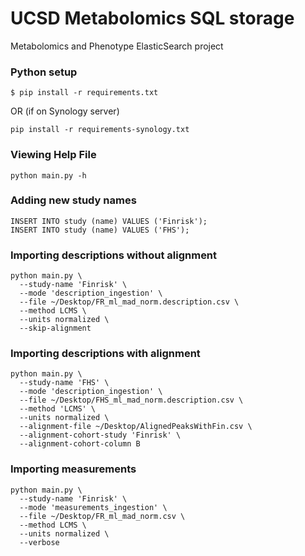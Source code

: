 # UCSD Metabolomics SQL storage
Metabolomics and Phenotype ElasticSearch project

### Python setup
```
$ pip install -r requirements.txt
```
OR (if on Synology server)
```
pip install -r requirements-synology.txt
```

### Viewing Help File
```
python main.py -h
```

### Adding new study names
```
INSERT INTO study (name) VALUES ('Finrisk');
INSERT INTO study (name) VALUES ('FHS');
```

### Importing descriptions without alignment
```
python main.py \
  --study-name 'Finrisk' \
  --mode 'description_ingestion' \
  --file ~/Desktop/FR_ml_mad_norm.description.csv \
  --method LCMS \
  --units normalized \
  --skip-alignment
```

### Importing descriptions with alignment
```
python main.py \
  --study-name 'FHS' \
  --mode 'description_ingestion' \
  --file ~/Desktop/FHS_ml_mad_norm.description.csv \
  --method 'LCMS' \
  --units normalized \
  --alignment-file ~/Desktop/AlignedPeaksWithFin.csv \
  --alignment-cohort-study 'Finrisk' \
  --alignment-cohort-column B
```

### Importing measurements

```
python main.py \
  --study-name 'Finrisk' \
  --mode 'measurements_ingestion' \
  --file ~/Desktop/FR_ml_mad_norm.csv \
  --method LCMS \
  --units normalized \
  --verbose
```
